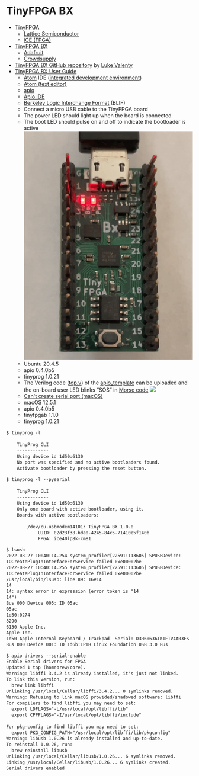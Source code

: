 # TinyFPGA BX
* [TinyFPGA](https://tinyfpga.com/)
  * [Lattice Semiconductor](https://en.wikipedia.org/wiki/Lattice_Semiconductor)
  * [iCE (FPGA)](https://en.wikipedia.org/wiki/ICE_(FPGA))
* [TinyFPGA BX](https://store.tinyfpga.com/products/tinyfpga-bx)
  * [Adafruit](https://www.adafruit.com/product/4038) 
  * [Crowdsupply](https://www.crowdsupply.com/tinyfpga/tinyfpga-ax-bx)
* [TinyFPGA BX GitHub repository](https://github.com/tinyfpga/TinyFPGA-BX) by [Luke Valenty](https://github.com/tinyfpga)
* [TinyFPGA BX User Guide](https://tinyfpga.com/bx/guide.html)
  * [Atom](https://atom.io) IDE ([integrated development environment](https://en.wikipedia.org/wiki/Integrated_development_environment))
  * [Atom (text editor)](https://en.wikipedia.org/wiki/Atom_(text_editor))
  * [apio](https://github.com/FPGAwars/apio)
  * [Apio IDE](https://github.com/FPGAwars/apio-ide)
  * [Berkeley Logic Interchange Format](http://www.cs.columbia.edu/~cs6861/sis/blif/index.html) (BLIF)
  * Connect a micro USB cable to the TinyFPGA board
  * The power LED should light up when the board is connected
  * The boot LED should pulse on and off to indicate the bootloader is active
![](/TinyFPGA-BX/boot.gif)
  * Ubuntu 20.4.5
  * apio 0.4.0b5
  * tinyprog 1.0.21
  * The Verilog code ([top.v](/TinyFPGA-BX/top.v)) of the [apio_template](https://github.com/tinyfpga/TinyFPGA-BX/tree/master/apio_template) can be uploaded and the on-board user LED blinks “SOS” in [Morse code](https://en.wikipedia.org/wiki/Morse_code)
![](/TinyFPGA-BX/sos.gif)
  * [Can't create serial port (macOS)](https://discourse.tinyfpga.com/t/cant-create-serial-port-macos-solved/422)
  * macOS 12.5.1
  * apio 0.4.0b5
  * tinyfpgab 1.1.0
  * tinyprog 1.0.21
```
$ tinyprog -l

    TinyProg CLI
    ------------
    Using device id 1d50:6130
    No port was specified and no active bootloaders found.
    Activate bootloader by pressing the reset button.
```
```
$ tinyprog -l --pyserial

    TinyProg CLI
    ------------
    Using device id 1d50:6130
    Only one board with active bootloader, using it.
    Boards with active bootloaders:

        /dev/cu.usbmodem14101: TinyFPGA BX 1.0.0
            UUID: 02d23f38-bda0-4245-84c5-71410e5f140b
            FPGA: ice40lp8k-cm81
```
```
$ lsusb
2022-08-27 10:40:14.254 system_profiler[22591:113605] SPUSBDevice: IOCreatePlugInInterfaceForService failed 0xe00002be
2022-08-27 10:40:14.255 system_profiler[22591:113605] SPUSBDevice: IOCreatePlugInInterfaceForService failed 0xe00002be
/usr/local/bin/lsusb: line 89: 16#14
14
14: syntax error in expression (error token is "14
14")
Bus 000 Device 005: ID 05ac
05ac
1d50:0274
8290
6130 Apple Inc.
Apple Inc.
1d50 Apple Internal Keyboard / Trackpad  Serial: D3H60636TK1FTV4A03FS
Bus 000 Device 001: ID 1d6b:LPTH Linux Foundation USB 3.0 Bus
```
```
$ apio drivers --serial-enable
Enable Serial drivers for FPGA
Updated 1 tap (homebrew/core).
Warning: libffi 3.4.2 is already installed, it's just not linked.
To link this version, run:
  brew link libffi
Unlinking /usr/local/Cellar/libffi/3.4.2... 0 symlinks removed.
Warning: Refusing to link macOS provided/shadowed software: libffi
For compilers to find libffi you may need to set:
  export LDFLAGS="-L/usr/local/opt/libffi/lib"
  export CPPFLAGS="-I/usr/local/opt/libffi/include"

For pkg-config to find libffi you may need to set:
  export PKG_CONFIG_PATH="/usr/local/opt/libffi/lib/pkgconfig"
Warning: libusb 1.0.26 is already installed and up-to-date.
To reinstall 1.0.26, run:
  brew reinstall libusb
Unlinking /usr/local/Cellar/libusb/1.0.26... 6 symlinks removed.
Linking /usr/local/Cellar/libusb/1.0.26... 6 symlinks created.
Serial drivers enabled
```
